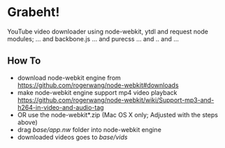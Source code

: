 Grabeht!
========

YouTube video downloader using node-webkit, ytdl and request node modules; ... and backbone.js ... and purecss ... and .. and ...

How To
------

- download node-webkit engine from https://github.com/rogerwang/node-webkit#downloads
- make node-webkit engine support mp4 video playback https://github.com/rogerwang/node-webkit/wiki/Support-mp3-and-h264-in-video-and-audio-tag
- OR use the node-webkit*.zip (Mac OS X only; Adjusted with the steps above)
- drag *base/app.nw* folder into node-webkit engine
- downloaded videos goes to *base/vids*